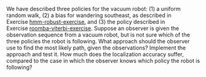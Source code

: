 

We have described three policies for the vacuum robot: (1) a uniform
random walk, (2) a bias for wandering southeast, as described in
Exercise <a class="exerciseRef" href="{{ site.baseurl }}/dbn-exercises/ex_7/">hmm-robust-exercise</a>, and (3) the policy
described in Exercise <a href="#">roomba-viterbi-exercise</a>. Suppose
an observer is given the observation sequence from a vacuum robot, but
is not sure which of the three policies the robot is following. What
approach should the observer use to find the most likely path, given the
observations? Implement the approach and test it. How much does the
localization accuracy suffer, compared to the case in which the observer
knows which policy the robot is following?
